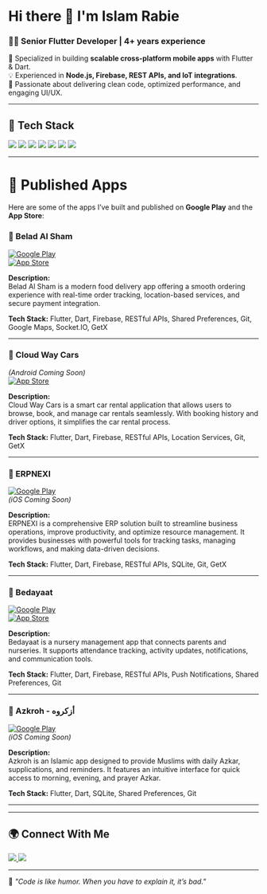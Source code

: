 # Hi there 👋 I'm Islam Rabie  

### 👨‍💻 Senior Flutter Developer | 4+ years experience  
🚀 Specialized in building **scalable cross-platform mobile apps** with Flutter & Dart.  
💡 Experienced in **Node.js, Firebase, REST APIs, and IoT integrations**.  
🎯 Passionate about delivering clean code, optimized performance, and engaging UI/UX.  

---

## 🔧 Tech Stack
<p>
  <img src="https://img.shields.io/badge/Flutter-02569B?logo=flutter&logoColor=white&style=for-the-badge" />
  <img src="https://img.shields.io/badge/Dart-0175C2?logo=dart&logoColor=white&style=for-the-badge" />
  <img src="https://img.shields.io/badge/Node.js-339933?logo=node.js&logoColor=white&style=for-the-badge" />
  <img src="https://img.shields.io/badge/Firebase-FFCA28?logo=firebase&logoColor=black&style=for-the-badge" />
  <img src="https://img.shields.io/badge/PostgreSQL-336791?logo=postgresql&logoColor=white&style=for-the-badge" />
  <img src="https://img.shields.io/badge/MongoDB-47A248?logo=mongodb&logoColor=white&style=for-the-badge" />
  <img src="https://img.shields.io/badge/GetX-FFC107?style=for-the-badge" />
</p>

---

# 📱 Published Apps

Here are some of the apps I’ve built and published on **Google Play** and the **App Store**:


### 🍔 Belad Al Sham  
[![Google Play](https://img.shields.io/badge/Google_Play-414141?style=for-the-badge&logo=google-play&logoColor=white)](https://play.google.com/store/apps/details?id=com.belad.alsham.app)  
[![App Store](https://img.shields.io/badge/App_Store-0D96F6?style=for-the-badge&logo=app-store&logoColor=white)](https://apps.apple.com/eg/app/belad-al-sham/id6752439631)  

**Description:**  
Belad Al Sham is a modern food delivery app offering a smooth ordering experience with real-time order tracking, location-based services, and secure payment integration.  

**Tech Stack:** Flutter, Dart, Firebase, RESTful APIs, Shared Preferences, Git, Google Maps, Socket.IO, GetX  

---

### 🚗 Cloud Way Cars  
*(Android Coming Soon)*  
[![App Store](https://img.shields.io/badge/App_Store-0D96F6?style=for-the-badge&logo=app-store&logoColor=white)](https://apps.apple.com/eg/app/cloud-way-cars/id6751117416)  

**Description:**  
Cloud Way Cars is a smart car rental application that allows users to browse, book, and manage car rentals seamlessly. With booking history and driver options, it simplifies the car rental process.  

**Tech Stack:** Flutter, Dart, Firebase, RESTful APIs, Location Services, Git, GetX  


---

### 🚀 ERPNEXI  
[![Google Play](https://img.shields.io/badge/Google_Play-414141?style=for-the-badge&logo=google-play&logoColor=white)](https://play.google.com/store/apps/details?id=com.nexiErp.app)  
*(iOS Coming Soon)*  

**Description:**  
ERPNEXI is a comprehensive ERP solution built to streamline business operations, improve productivity, and optimize resource management. It provides businesses with powerful tools for tracking tasks, managing workflows, and making data-driven decisions.  

**Tech Stack:** Flutter, Dart, Firebase, RESTful APIs, SQLite, Git, GetX  

---

### 🏫 Bedayaat  
[![Google Play](https://img.shields.io/badge/Google_Play-414141?style=for-the-badge&logo=google-play&logoColor=white)](https://play.google.com/store/apps/details?id=com.bedayat.app)  
[![App Store](https://img.shields.io/badge/App_Store-0D96F6?style=for-the-badge&logo=app-store&logoColor=white)](https://apps.apple.com/eg/app/bedayat/id6451140940)  

**Description:**  
Bedayaat is a nursery management app that connects parents and nurseries. It supports attendance tracking, activity updates, notifications, and communication tools.  

**Tech Stack:** Flutter, Dart, Firebase, RESTful APIs, Push Notifications, Shared Preferences, Git  

---

### 🕌 Azkroh - أزكروه  
[![Google Play](https://img.shields.io/badge/Google_Play-414141?style=for-the-badge&logo=google-play&logoColor=white)](https://play.google.com/store/apps/details?id=com.islamsalemco.azkroh)  
*(iOS Coming Soon)*  

**Description:**  
Azkroh is an Islamic app designed to provide Muslims with daily Azkar, supplications, and reminders. It features an intuitive interface for quick access to morning, evening, and prayer Azkar.  

**Tech Stack:** Flutter, Dart, SQLite, Shared Preferences, Git  

---



---

## 🌍 Connect With Me
<p>
  <a href="https://www.linkedin.com/in/islam-rabie-1529a7182/">
    <img src="https://img.shields.io/badge/LinkedIn-0A66C2?logo=linkedin&logoColor=white&style=for-the-badge" />
  </a>
  <a href="mailto:islamsalemdev@gmail.com">
    <img src="https://img.shields.io/badge/Email-D14836?logo=gmail&logoColor=white&style=for-the-badge" />
  </a>
</p>

---
💬 *"Code is like humor. When you have to explain it, it’s bad."*
